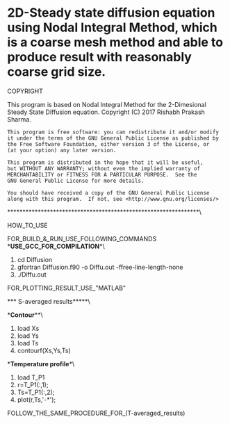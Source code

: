 # 2D-Steady state diffusion equation using  Nodal Integral Method, which is a coarse mesh method and able to produce result with reasonably coarse grid size.

COPYRIGHT

This program is based on Nodal Integral Method for the 2-Dimesional Steady State Diffusion equation. 
Copyright (C) 2017 Rishabh Prakash Sharma. 

    This program is free software: you can redistribute it and/or modify
    it under the terms of the GNU General Public License as published by
    the Free Software Foundation, either version 3 of the License, or
    (at your option) any later version.

    This program is distributed in the hope that it will be useful,
    but WITHOUT ANY WARRANTY; without even the implied warranty of
    MERCHANTABILITY or FITNESS FOR A PARTICULAR PURPOSE.  See the
    GNU General Public License for more details.

    You should have received a copy of the GNU General Public License
    along with this program.  If not, see <http://www.gnu.org/licenses/>
\***************************************************************\
 
HOW_TO_USE

FOR_BUILD_&_RUN_USE_FOLLOWING_COMMANDS
\*******USE_GCC_FOR_COMPILATION*******\

1. cd Diffusion	
2. gfortran Diffusion.f90 -o Diffu.out -ffree-line-length-none
3. ./Diffu.out

FOR_PLOTTING_RESULT_USE_"MATLAB"
 
\*** S-averaged results*****\ 

\***Contour****\
1. load Xs
2. load Ys
3. load Ts
4. contourf(Xs,Ys,Ts)

\***Temperature profile***\
1. load T_P1
2. r=T_P1(:,1);
3. Ts=T_P1(:,2);
4. plot(r,Ts,'-*');


FOLLOW_THE_SAME_PROCEDURE_FOR_(T-averaged_results)
